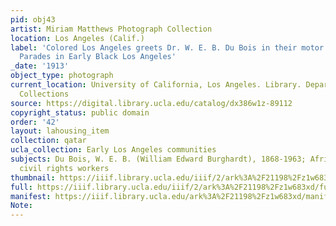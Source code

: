 ```yaml
---
pid: obj43
artist: Miriam Matthews Photograph Collection
location: Los Angeles (Calif.)
label: 'Colored Los Angeles greets Dr. W. E. B. Du Bois in their motor cars, 1913:
  Parades in Early Black Los Angeles'
_date: '1913'
object_type: photograph
current_location: University of California, Los Angeles. Library. Department of Special
  Collections
source: https://digital.library.ucla.edu/catalog/dx386w1z-89112
copyright_status: public domain
order: '42'
layout: lahousing_item
collection: qatar
ucla_collection: Early Los Angeles communities
subjects: Du Bois, W. E. B. (William Edward Burghardt), 1868-1963; African Americas;
  civil rights workers
thumbnail: https://iiif.library.ucla.edu/iiif/2/ark%3A%2F21198%2Fz1w683xd/full/250,/0/default.jpg
full: https://iiif.library.ucla.edu/iiif/2/ark%3A%2F21198%2Fz1w683xd/full/600,/0/default.jpg
manifest: https://iiif.library.ucla.edu/ark%3A%2F21198%2Fz1w683xd/manifest?_ga=2.266678030.1680875872.1602991567-1269599694.1567541750
Note: 
---
```

